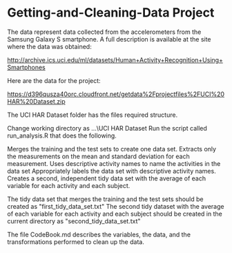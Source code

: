 Getting-and-Cleaning-Data Project
=================================

The data represent data collected from the accelerometers from the Samsung Galaxy S smartphone. A full description is available at the site where the data was obtained:

http://archive.ics.uci.edu/ml/datasets/Human+Activity+Recognition+Using+Smartphones

Here are the data for the project:

https://d396qusza40orc.cloudfront.net/getdata%2Fprojectfiles%2FUCI%20HAR%20Dataset.zip
 
The UCI HAR Dataset folder has the files required structure.
 
Change working directory as  ...\UCI HAR Dataset
Run the script called run_analysis.R that does the following. 

Merges the training and the test sets to create one data set.
Extracts only the measurements on the mean and standard deviation for each measurement. 
Uses descriptive activity names to name the activities in the data set
Appropriately labels the data set with descriptive activity names. 
Creates a second, independent tidy data set with the average of each variable for each activity and each subject. 

The tidy data set that merges the training and the test sets should be created as "first_tidy_data_set.txt"
The second tidy dataset with the average of each variable for each activity and each subject should be created in       the current directory as "second_tidy_data_set.txt"

The file CodeBook.md describes the variables, the data, and the transformations performed to clean up the data.
